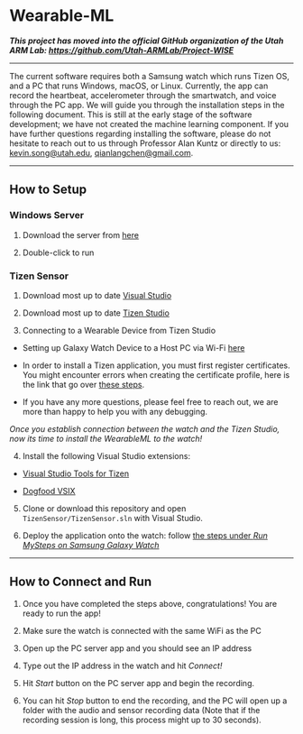 # Wearable-ML

***This project has moved into the official GitHub organization of the Utah ARM Lab: https://github.com/Utah-ARMLab/Project-WISE***

***

The current software requires both a Samsung watch which runs Tizen OS, and a PC that runs Windows, macOS, or Linux. Currently, the app can record the heartbeat, accelerometer through the smartwatch, and voice through the PC app. We will guide you through the installation steps in the following document. This is still at the early stage of the software development; we have not created the machine learning component. If you have further questions regarding installing the software, please do not hesitate to reach out to us through Professor Alan Kuntz or directly to us: kevin.song@utah.edu, qianlangchen@gmail.com.

***

## How to Setup

### Windows Server

1. Download the server from [here](https://github.com/asianboii-chen/WearableML/raw/main/CrossPlatformServer/WindowsServer.exe)

2. Double-click to run

### Tizen Sensor

1. Download most up to date [Visual Studio](https://visualstudio.microsoft.com/)

2. Download most up to date [Tizen Studio](https://developer.tizen.org/development/tizen-studio/download)

3. Connecting to a Wearable Device from Tizen Studio

  * Setting up Galaxy Watch Device to a Host PC via Wi-Fi [here](https://developer.samsung.com/galaxy-watch-develop/testing-your-app-on-galaxy-watch.html)
  
  * In order to install a Tizen application, you must first register certificates. You might encounter errors when creating the certificate profile, here is the link that go over [these steps](https://developer.samsung.com/tizen/blog/en-us/2019/03/04/samsung-certificate-profile-for-samsung-wearables). 
  
  * If you have any more questions, please feel free to reach out, we are more than happy to help you with any debugging.

*Once you establish connection between the watch and the Tizen Studio, now its time to install the WearableML to the watch!*

4. Install the following Visual Studio extensions:

  * [Visual Studio Tools for Tizen](https://marketplace.visualstudio.com/items?itemName=tizen.VisualStudioToolsforTizen)
  
  * [Dogfood VSIX](https://marketplace.visualstudio.com/items?itemName=JamieCansdale.DogfoodVsix)

5. Clone or download this repository and open `TizenSensor/TizenSensor.sln` with Visual Studio.

6. Deploy the application onto the watch: follow [the steps under *Run MySteps on Samsung Galaxy Watch*](https://developer.samsung.com/tizen/Galaxy-Watch/get-started/creating-and-running-a-project.html#Deploying-and-running-your-application)

***

## How to Connect and Run

1. Once you have completed the steps above, congratulations! You are ready to run the app!

2. Make sure the watch is connected with the same WiFi as the PC

3. Open up the PC server app and you should see an IP address

4. Type out the IP address in the watch and hit *Connect!*

5. Hit *Start* button on the PC server app and begin the recording. 

6. You can hit *Stop* button to end the recording, and the PC will open up a folder with the audio and sensor recording data (Note that if the recording session is long, this process might up to 30 seconds).
